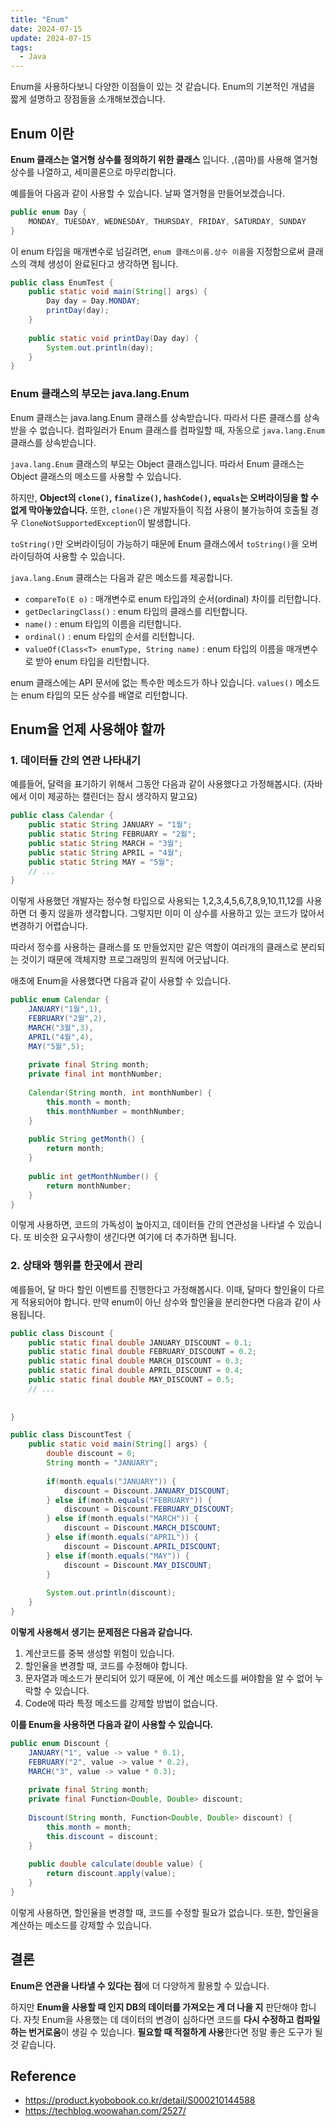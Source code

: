 ```yaml
---
title: "Enum"
date: 2024-07-15
update: 2024-07-15
tags:
  - Java
---
```


Enum을 사용하다보니 다양한 이점들이 있는 것 같습니다. Enum의 기본적인 개념을 짧게 설명하고 장점들을 소개해보겠습니다.

## Enum 이란

**Enum 클래스는 열거형 상수를 정의하기 위한 클래스** 입니다. ,(콤마)를 사용해 열거형 상수를 나열하고, 세미콜론으로 마무리합니다.

예를들어 다음과 같이 사용할 수 있습니다. 날짜 열거형을 만들어보겠습니다.

```java
public enum Day {
    MONDAY, TUESDAY, WEDNESDAY, THURSDAY, FRIDAY, SATURDAY, SUNDAY
}
```

이 enum 타입을 매개변수로 넘길려면, `enum 클래스이름.상수 이름`을 지정함으로써 클래스의 객체 생성이 완료된다고 생각하면 됩니다.

```java
public class EnumTest {
    public static void main(String[] args) {
        Day day = Day.MONDAY;
        printDay(day);   
    }
    
    public static void printDay(Day day) {
        System.out.println(day);
    }
}
```

### Enum 클래스의 부모는 java.lang.Enum

Enum 클래스는 java.lang.Enum 클래스를 상속받습니다. 따라서 다른 클래스를 상속받을 수 없습니다. 
컴파일러가 Enum 클래스를 컴파일할 때, 자동으로 `java.lang.Enum` 클래스를 상속받습니다.

`java.lang.Enum` 클래스의 부모는 Object 클래스입니다. 따라서 Enum 클래스는 Object 클래스의 메소드를 사용할 수 있습니다.

하지만, **Object의 `clone()`, `finalize()`, `hashCode()`, `equals`는 오버라이딩을 할 수 없게 막아놓았습니다.**
또한, `clone()`은 개발자들이 직접 사용이 불가능하여 호출될 경우 `CloneNotSupportedException`이 발생합니다.

`toString()`만 오버라이딩이 가능하기 때문에 Enum 클래스에서 `toString()`을 오버라이딩하여 사용할 수 있습니다.

`java.lang.Enum` 클래스는 다음과 같은 메소드를 제공합니다.
- `compareTo(E o)` : 매개변수로 enum 타입과의 순서(ordinal) 차이를 리턴합니다.
- `getDeclaringClass()` : enum 타입의 클래스를 리턴합니다.
- `name()` : enum 타입의 이름을 리턴합니다.
- `ordinal()` : enum 타입의 순서를 리턴합니다.
- `valueOf(Class<T> enumType, String name)` : enum 타입의 이름을 매개변수로 받아 enum 타입을 리턴합니다.

enum 클래스에는 API 문서에 없는 특수한 메소드가 하나 있습니다.
`values()` 메소드는 enum 타입의 모든 상수를 배열로 리턴합니다.

## Enum을 언제 사용해야 할까

### 1. 데이터들 간의 연관 나타내기
예를들어, 달력을 표기하기 위해서 그동안 다음과 같이 사용했다고 가정해봅시다. (자바에서 이미 제공하는 캘린더는 잠시 생각하지 말고요)

```java
public class Calendar {
    public static String JANUARY = "1월";
    public static String FEBRUARY = "2월";
    public static String MARCH = "3월";
    public static String APRIL = "4월";
    public static String MAY = "5월";
    // ...
}
```

이렇게 사용했던 개발자는 정수형 타입으로 사용되는 1,2,3,4,5,6,7,8,9,10,11,12를 사용하면 더 좋지 않을까 생각합니다.
그렇지만 이미 이 상수를 사용하고 있는 코드가 많아서 변경하기 어렵습니다. 

따라서 정수를 사용하는 클래스를 또 만들었지만 같은 역할이 여러개의 클래스로 분리되는 것이기 때문에 객체지향 프로그래밍의 원칙에 어긋납니다.

애초에 Enum을 사용했다면 다음과 같이 사용할 수 있습니다.

```java
public enum Calendar {
    JANUARY("1월",1),
    FEBRUARY("2월",2),
    MARCH("3월",3),
    APRIL("4월",4),
    MAY("5월",5);
    
    private final String month;
    private final int monthNumber;
    
    Calendar(String month, int monthNumber) {
        this.month = month;
        this.monthNumber = monthNumber;
    }
    
    public String getMonth() {
        return month;
    }
    
    public int getMonthNumber() {
        return monthNumber;
    }
}
```

이렇게 사용하면, 코드의 가독성이 높아지고, 데이터들 간의 연관성을 나타낼 수 있습니다. 또 비슷한 요구사항이 생긴다면 여기에 더 추가하면 됩니다.

### 2. 상태와 행위를 한곳에서 관리

예를들어, 달 마다 할인 이벤트를 진행한다고 가정해봅시다. 이때, 달마다 할인율이 다르게 적용되어야 합니다.
만약 enum이 아닌 상수와 할인율을 분리한다면 다음과 같이 사용됩니다.

```java
public class Discount {
    public static final double JANUARY_DISCOUNT = 0.1;
    public static final double FEBRUARY_DISCOUNT = 0.2;
    public static final double MARCH_DISCOUNT = 0.3;
    public static final double APRIL_DISCOUNT = 0.4;
    public static final double MAY_DISCOUNT = 0.5;
    // ...
    
    
}

public class DiscountTest {
    public static void main(String[] args) {
        double discount = 0;
        String month = "JANUARY";
        
        if(month.equals("JANUARY")) {
            discount = Discount.JANUARY_DISCOUNT;
        } else if(month.equals("FEBRUARY")) {
            discount = Discount.FEBRUARY_DISCOUNT;
        } else if(month.equals("MARCH")) {
            discount = Discount.MARCH_DISCOUNT;
        } else if(month.equals("APRIL")) {
            discount = Discount.APRIL_DISCOUNT;
        } else if(month.equals("MAY")) {
            discount = Discount.MAY_DISCOUNT;
        }
        
        System.out.println(discount);
    }
}

```

**이렇게 사용해서 생기는 문제점은 다음과 같습니다.**
1. 계산코드를 중복 생성할 위험이 있습니다.
2. 할인율을 변경할 때, 코드를 수정해야 합니다.
3. 문자열과 메소드가 분리되어 있기 때문에, 이 계산 메소드를 써야함을 알 수 없어 누락할 수 있습니다.
4. Code에 따라 특정 메소드를 강제할 방법이 없습니다.

**이를 Enum을 사용하면 다음과 같이 사용할 수 있습니다.**

```java
public enum Discount {
    JANUARY("1", value -> value * 0.1),
    FEBRUARY("2", value -> value * 0.2),
    MARCH("3", value -> value * 0.3);
    
    private final String month;
    private final Function<Double, Double> discount;
    
    Discount(String month, Function<Double, Double> discount) {
        this.month = month;
        this.discount = discount;
    }
    
    public double calculate(double value) {
        return discount.apply(value);
    }
}
```

이렇게 사용하면, 할인율을 변경할 때, 코드를 수정할 필요가 없습니다. 또한, 할인율을 계산하는 메소드를 강제할 수 있습니다.


## 결론 

**Enum은 연관을 나타낼 수 있다는 점**에 더 다양하게 활용할 수 있습니다. 

하지만 **Enum을 사용할 때 인지 DB의 데이터를 가져오는 게 더 나을 지** 판단해야 합니다. 자칫 Enum을 사용했는 데 데이터의 변경이 심하다면 
코드를 **다시 수정하고 컴파일하는 번거로움**이 생길 수 있습니다. **필요할 때 적절하게 사용**한다면 정말 좋은 도구가 될 것 같습니다.


## Reference

- https://product.kyobobook.co.kr/detail/S000210144588
- https://techblog.woowahan.com/2527/
